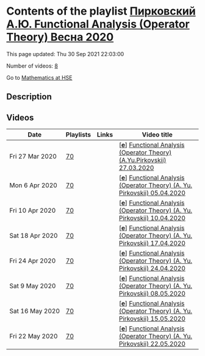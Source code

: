 # Contents of the playlist [Пирковский А.Ю. Functional Analysis (Operator Theory)  Весна 2020](https://www.youtube.com/playlist?list=PLq3E5oubNNoBq6glJKdynm-p3UM1bYR21)

This page updated: Thu 30 Sep 2021 22:03:00

Number of videos: [8](#videos)

Go to [Mathematics at HSE](../README.md)

## Description



## Videos

|Date|Playlists|Links|Video title|
|---|---|---|---|
| Fri&nbsp;27&nbsp;Mar&nbsp;2020 | [70](../playlists/70 "Пирковский А.Ю. Functional Analysis (Operator Theory)  Весна 2020") |  | [[**e**](https://studio.youtube.com/video/a9P-LnwzM2Q/edit "Edit")] [Functional Analysis (Operator Theory) (A.Yu.Pirkovskii) 27.03.2020](https://www.youtube.com/watch?v=a9P-LnwzM2Q&list=PLq3E5oubNNoBq6glJKdynm-p3UM1bYR21 "Функциональный анализ (теория операторов) (А.Ю.Пирковский)&#013;Видеозапись 1-ая") |
| Mon&nbsp;6&nbsp;Apr&nbsp;2020 | [70](../playlists/70 "Пирковский А.Ю. Functional Analysis (Operator Theory)  Весна 2020") |  | [[**e**](https://studio.youtube.com/video/L83wKiUApiQ/edit "Edit")] [Functional Analysis (Operator Theory) (A. Yu. Pirkovskii) 05.04.2020](https://www.youtube.com/watch?v=L83wKiUApiQ&list=PLq3E5oubNNoBq6glJKdynm-p3UM1bYR21) |
| Fri&nbsp;10&nbsp;Apr&nbsp;2020 | [70](../playlists/70 "Пирковский А.Ю. Functional Analysis (Operator Theory)  Весна 2020") |  | [[**e**](https://studio.youtube.com/video/aX_liRLMLb8/edit "Edit")] [Functional Analysis (Operator Theory) (A. Yu. Pirkovskii) 10.04.2020](https://www.youtube.com/watch?v=aX_liRLMLb8&list=PLq3E5oubNNoBq6glJKdynm-p3UM1bYR21) |
| Sat&nbsp;18&nbsp;Apr&nbsp;2020 | [70](../playlists/70 "Пирковский А.Ю. Functional Analysis (Operator Theory)  Весна 2020") |  | [[**e**](https://studio.youtube.com/video/Erq3mRj2tdU/edit "Edit")] [Functional Analysis (Operator Theory) (A. Yu. Pirkovskii) 17.04.2020](https://www.youtube.com/watch?v=Erq3mRj2tdU&list=PLq3E5oubNNoBq6glJKdynm-p3UM1bYR21) |
| Fri&nbsp;24&nbsp;Apr&nbsp;2020 | [70](../playlists/70 "Пирковский А.Ю. Functional Analysis (Operator Theory)  Весна 2020") |  | [[**e**](https://studio.youtube.com/video/x94R4D2GeFg/edit "Edit")] [Functional Analysis (Operator Theory) (A. Yu. Pirkovskii) 24.04.2020](https://www.youtube.com/watch?v=x94R4D2GeFg&list=PLq3E5oubNNoBq6glJKdynm-p3UM1bYR21) |
| Sat&nbsp;9&nbsp;May&nbsp;2020 | [70](../playlists/70 "Пирковский А.Ю. Functional Analysis (Operator Theory)  Весна 2020") |  | [[**e**](https://studio.youtube.com/video/QVev3E_W5W0/edit "Edit")] [Functional Analysis (Operator Theory) (A. Yu. Pirkovskii) 08.05.2020](https://www.youtube.com/watch?v=QVev3E_W5W0&list=PLq3E5oubNNoBq6glJKdynm-p3UM1bYR21) |
| Sat&nbsp;16&nbsp;May&nbsp;2020 | [70](../playlists/70 "Пирковский А.Ю. Functional Analysis (Operator Theory)  Весна 2020") |  | [[**e**](https://studio.youtube.com/video/og3M7VEoj60/edit "Edit")] [Functional Analysis (Operator Theory) (A. Yu. Pirkovskii) 15.05.2020](https://www.youtube.com/watch?v=og3M7VEoj60&list=PLq3E5oubNNoBq6glJKdynm-p3UM1bYR21) |
| Fri&nbsp;22&nbsp;May&nbsp;2020 | [70](../playlists/70 "Пирковский А.Ю. Functional Analysis (Operator Theory)  Весна 2020") |  | [[**e**](https://studio.youtube.com/video/1mSgEm8IJN8/edit "Edit")] [Functional Analysis (Operator Theory) (A. Yu. Pirkovskii) 22.05.2020](https://www.youtube.com/watch?v=1mSgEm8IJN8&list=PLq3E5oubNNoBq6glJKdynm-p3UM1bYR21) |
